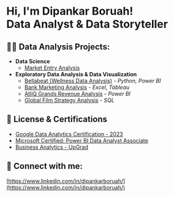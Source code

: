<h1>Hi, I'm Dipankar Boruah! <br/> Data Analyst & Data Storyteller </h1>

<h2> 👨‍💻 Data Analysis Projects:</h2>

- <b> Data Science </b>
  - [Market Entry Analysis](https://devwithdip.com/)
- <b> Exploratory Data Analysis & Data Visualization </b>
  - [Bellabeat (Wellness Data Analysis)](https://devwithdip.com/) <i> - Python, Power BI</i>
  - [Bank Marketing Analysis](https://devwithdip.com/project/bankmarketing) <i> - Excel, Tableau</i>
  - [AtliQ Grands Revenue Analysis](https://devwithdip.com/project/revenueanalysis) <i> - Power BI</i>
  - [Global Film Strategy Analysis](https://devwithdip.com/project/global-film-analysis) <i> - SQL</i>

<h2> 📄 License & Certifications </h2>

- [Google Data Analytics Certification - 2023 ](https://coursera.org/share/afa045f9220ff3d6bbad7a8e88509741)
- [Microsoft Certified: Power BI Data Analyst Associate](https://www.credly.com/badges/3cf79653-84a6-4d67-8231-614def6a311e/public_url)
- [Business Analytics - UpGrad ](https://certificate.givemycertificate.com/c/c0d8928a-5efa-4a07-985f-faed95c38b5b)

<h2> 🤝 Connect with me:</h2>

[https://www.linkedin.com/in/dipankarboruah/](https://www.linkedin.com/in/dipankarboruah/)
